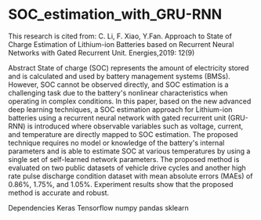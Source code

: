 # SOC_estimation_with_GRU-RNN
This research is cited from: C. Li, F. Xiao, Y.Fan. Approach to State of Charge Estimation of Lithium-ion Batteries based on Recurrent Neural Networks with Gated Recurrent Unit. Energies,2019: 12(9)

Abstract
State of charge (SOC) represents the amount of electricity stored and is calculated and used by battery management systems (BMSs). However, SOC cannot be observed directly, and SOC estimation is a challenging task due to the battery's nonlinear characteristics when operating in complex conditions. In this paper, based on the new advanced deep learning techniques, a SOC estimation approach for Lithium-ion batteries using a recurrent neural network with gated recurrent unit (GRU-RNN) is introduced where observable variables such as voltage, current, and temperature are directly mapped to SOC estimation. The proposed technique requires no model or knowledge of the battery's internal parameters and is able to estimate SOC at various temperatures by using a single set of self-learned network parameters. The proposed method is evaluated on two public datasets of vehicle drive cycles and another high rate pulse discharge condition dataset with mean absolute errors (MAEs) of 0.86%, 1.75%, and 1.05%. Experiment results show that the proposed method is accurate and robust.

Dependencies
Keras
Tensorflow
numpy
pandas
sklearn
